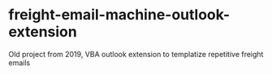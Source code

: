 # freight-email-machine-outlook-extension
Old project from 2019, VBA outlook extension to templatize repetitive freight emails
